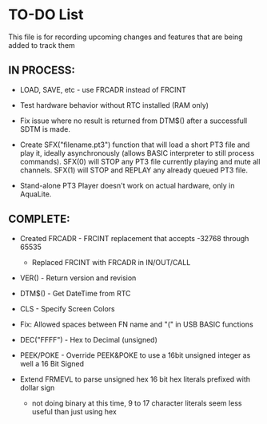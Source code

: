 # TO-DO List

This file is for recording upcoming changes and features that are being added to track them

## IN PROCESS:

- LOAD, SAVE, etc - use FRCADR instead of FRCINT 

- Test hardware behavior without RTC installed (RAM only)

- Fix issue where no result is returned from DTM$() after a successfull SDTM is made.

- Create SFX("filename.pt3") function that will load a short PT3 file and play it, ideally asynchronously (allows BASIC interpreter to still process commands). SFX(0) will STOP any PT3 file currently playing and mute all channels. SFX(1) will STOP and REPLAY any already queued PT3 file.

- Stand-alone PT3 Player doesn't work on actual hardware, only in AquaLite.


## COMPLETE:

- Created FRCADR - FRCINT replacement that accepts -32768 through 65535
  - Replaced FRCINT with FRCADR in IN/OUT/CALL

- VER() - Return version and revision

- DTM$() - Get DateTime from RTC

- CLS - Specify Screen Colors

- Fix: Allowed spaces between FN name and "(" in USB BASIC functions

- DEC("FFFF") - Hex to Decimal (unsigned)

- PEEK/POKE - Override PEEK&POKE to use a 16bit unsigned integer as well a 16 Bit Signed

- Extend FRMEVL to parse unsigned hex 16 bit hex literals prefixed with dollar sign
  - not doing binary at this time, 9 to 17 character literals seem less useful than just using hex
